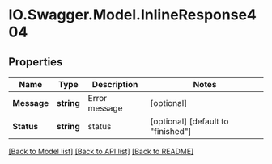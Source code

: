 # IO.Swagger.Model.InlineResponse404
## Properties

Name | Type | Description | Notes
------------ | ------------- | ------------- | -------------
**Message** | **string** | Error message | [optional] 
**Status** | **string** | status | [optional] [default to "finished"]

[[Back to Model list]](../README.md#documentation-for-models) [[Back to API list]](../README.md#documentation-for-api-endpoints) [[Back to README]](../README.md)

